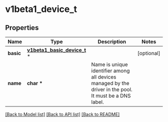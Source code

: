 # v1beta1_device_t

## Properties
Name | Type | Description | Notes
------------ | ------------- | ------------- | -------------
**basic** | [**v1beta1_basic_device_t**](v1beta1_basic_device.md) \* |  | [optional] 
**name** | **char \*** | Name is unique identifier among all devices managed by the driver in the pool. It must be a DNS label. | 

[[Back to Model list]](../README.md#documentation-for-models) [[Back to API list]](../README.md#documentation-for-api-endpoints) [[Back to README]](../README.md)


